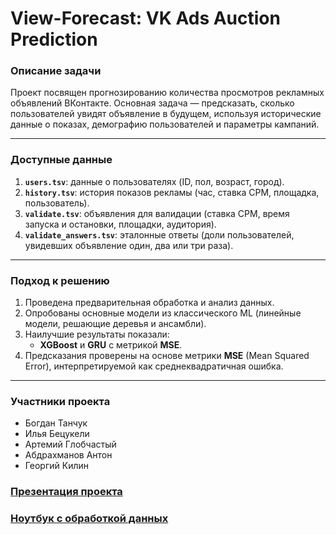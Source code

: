 # View-Forecast: VK Ads Auction Prediction

### Описание задачи

Проект посвящен прогнозированию количества просмотров рекламных объявлений ВКонтакте. Основная задача — предсказать, сколько пользователей увидят объявление в будущем, используя исторические данные о показах, демографию пользователей и параметры кампаний.

---

### Доступные данные

1. **`users.tsv`**: данные о пользователях (ID, пол, возраст, город).
2. **`history.tsv`**: история показов рекламы (час, ставка CPM, площадка, пользователь).
3. **`validate.tsv`**: объявления для валидации (ставка CPM, время запуска и остановки, площадки, аудитория).
4. **`validate_answers.tsv`**: эталонные ответы (доли пользователей, увидевших объявление один, два или три раза).

---

### Подход к решению

1. Проведена предварительная обработка и анализ данных.
2. Опробованы основные модели из классического ML (линейные модели, решающие деревья и ансамбли).
3. Наилучшие результаты показали:
   - **XGBoost** и **GRU** с метрикой **MSE**.
4. Предсказания проверены на основе метрики **MSE** (Mean Squared Error), интерпретируемой как среднеквадратичная ошибка.

---

### Участники проекта

- Богдан Танчук
- Илья Бецукели
- Артемий Глобчастый
- Абдрахманов Антон
- Георгий Килин

### [Презентация проекта](https://docs.google.com/presentation/d/1WLEXedNQ8Fe1tLqf7XRCUHHzyrKC_fTytUfvbkrmMg0/edit?usp=sharing)
### [Ноутбук с обработкой данных](https://colab.research.google.com/drive/1YXUPY6UTM2KXXmya9HeZQUq3HisU5-wo?usp=sharing)



